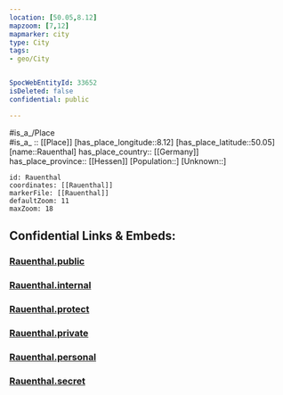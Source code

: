 ```yaml
---
location: [50.05,8.12] 
mapzoom: [7,12] 
mapmarker: city 
type: City
tags:
- geo/City


SpocWebEntityId: 33652
isDeleted: false
confidential: public

---
```

#is_a_/Place  
#is_a_ :: [[Place]] 
[has_place_longitude::8.12] 
[has_place_latitude::50.05] 
[name::Rauenthal] 
has_place_country:: [[Germany]]  
has_place_province:: [[Hessen]] 
[Population::] 
[Unknown::] 


```leaflet
id: Rauenthal
coordinates: [[Rauenthal]] 
markerFile: [[Rauenthal]] 
defaultZoom: 11 
maxZoom: 18
```


## Confidential Links & Embeds: 

### [Rauenthal.public](/_public/\Earth\Continent\Europe\Europe~Central\Germany\Germany~West\Hessen\counties~Hessen\Rheingau-Taunus-Kreis\cities~Rheingau-Taunus\Eltville~Rhein\boroughs~Eltville~RheinRauenthal.public.md) 

### [Rauenthal.internal](/_internal/\Earth\Continent\Europe\Europe~Central\Germany\Germany~West\Hessen\counties~Hessen\Rheingau-Taunus-Kreis\cities~Rheingau-Taunus\Eltville~Rhein\boroughs~Eltville~RheinRauenthal.internal.md) 

### [Rauenthal.protect](/_protect/\Earth\Continent\Europe\Europe~Central\Germany\Germany~West\Hessen\counties~Hessen\Rheingau-Taunus-Kreis\cities~Rheingau-Taunus\Eltville~Rhein\boroughs~Eltville~RheinRauenthal.protect.md) 

### [Rauenthal.private](/_private/\Earth\Continent\Europe\Europe~Central\Germany\Germany~West\Hessen\counties~Hessen\Rheingau-Taunus-Kreis\cities~Rheingau-Taunus\Eltville~Rhein\boroughs~Eltville~RheinRauenthal.private.md) 

### [Rauenthal.personal](/_personal/\Earth\Continent\Europe\Europe~Central\Germany\Germany~West\Hessen\counties~Hessen\Rheingau-Taunus-Kreis\cities~Rheingau-Taunus\Eltville~Rhein\boroughs~Eltville~RheinRauenthal.personal.md) 

### [Rauenthal.secret](/_secret/\Earth\Continent\Europe\Europe~Central\Germany\Germany~West\Hessen\counties~Hessen\Rheingau-Taunus-Kreis\cities~Rheingau-Taunus\Eltville~Rhein\boroughs~Eltville~RheinRauenthal.secret.md)


